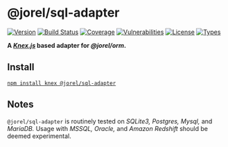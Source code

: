 # @jorel/sql-adapter

[![Version](https://img.shields.io/npm/v/@jorel/sql-adapter.svg)](https://www.npmjs.com/package/@jorel/sql-adapter)
[![Build Status](https://img.shields.io/travis/rafamel/jorel.svg)](https://travis-ci.org/rafamel/jorel)
[![Coverage](https://img.shields.io/coveralls/rafamel/jorel.svg)](https://coveralls.io/github/rafamel/jorel)
[![Vulnerabilities](https://img.shields.io/snyk/vulnerabilities/npm/@jorel/sql-adapter.svg)](https://snyk.io/test/npm/@jorel/sql-adapter)
[![License](https://img.shields.io/github/license/rafamel/jorel.svg)](https://github.com/rafamel/jorel/blob/master/LICENSE)
[![Types](https://img.shields.io/npm/types/@jorel/sql-adapter.svg)](https://www.npmjs.com/package/@jorel/sql-adapter)

<!-- markdownlint-disable MD036 -->
**A [*Knex.js*](https://knexjs.org/) based adapter for *@jorel/orm*.**
<!-- markdownlint-enable MD036 -->

## Install

[`npm install knex @jorel/sql-adapter`](https://www.npmjs.com/package/@jorel/sql-adapter)

## Notes

`@jorel/sql-adapter` is routinely tested on *SQLite3, Postgres, Mysql,* and *MariaDB.* Usage with *MSSQL, Oracle,* and *Amazon Redshift* should be deemed experimental.
